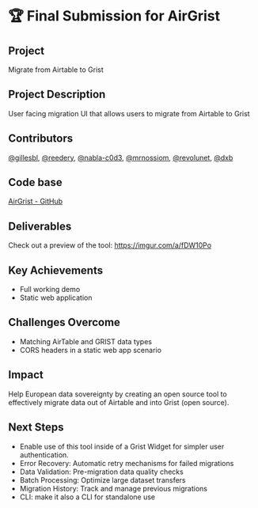 # 🏆 Final Submission for AirGrist

## Project
Migrate from Airtable to Grist

## Project Description
User facing migration UI that allows users to migrate from Airtable to Grist

## Contributors
<a href="https://github.com/gillesbl">@gillesbl</a>, <a href="https://github.com/reedery">@reedery</a>, <a href="https://github.com/nabla-c0d3">@nabla-c0d3</a>, <a href="https://github.com/mrnossiom">@mrnossiom</a>, <a href="https://github.com/revolunet">@revolunet</a>, <a href="https://github.com/dxb">@dxb</a>

## Code base

<a href="https://github.com/reedery/airgrist">AirGrist - GitHub</a>

## Deliverables

Check out a preview of the tool: https://imgur.com/a/fDW10Po

<!--
(Provide a link to a live demo, if you have one)
(Add screenshots (image, gif or video) and presentation deck to `/assets`)
-->

## Key Achievements

 - Full working demo
 - Static web application

## Challenges Overcome
 - Matching AirTable and GRIST data types
 - CORS headers in a static web app scenario

## Impact

Help European data sovereignty by creating an open source tool to effectively migrate data out of Airtable and into Grist (open source).

## Next Steps

- Enable use of this tool inside of a Grist Widget for simpler user authentication.
- Error Recovery: Automatic retry mechanisms for failed migrations
- Data Validation: Pre-migration data quality checks
- Batch Processing: Optimize large dataset transfers
- Migration History: Track and manage previous migrations
- CLI: make it also a CLI for standalone use
